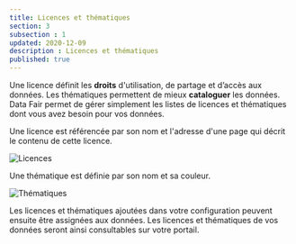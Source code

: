 ```yaml
---
title: Licences et thématiques
section: 3
subsection : 1
updated: 2020-12-09
description : Licences et thématiques
published: true
---
```



Une licence définit les **droits** d'utilisation, de partage et d’accès aux données. Les thématiques permettent de mieux **cataloguer** les données. Data Fair permet de gérer simplement les listes de licences et thématiques dont vous avez besoin pour vos données.

Une licence est référencée par son nom et l'adresse d'une page qui décrit le contenu de cette licence.

![Licences](./images/functional-presentation/licences.jpg)

Une thématique est définie par son nom et sa couleur.

![Thématiques](./images/functional-presentation/thematique.jpg)

Les licences et thématiques ajoutées dans votre configuration peuvent ensuite être assignées aux données. Les licences et thématiques de vos données seront ainsi consultables sur votre portail.
